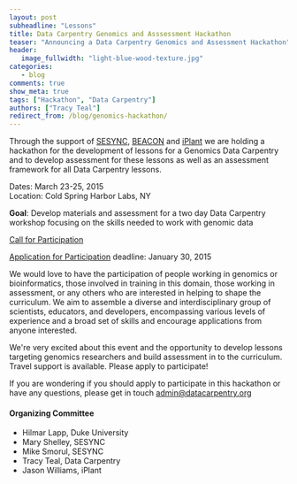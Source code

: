 ```yaml
---
layout: post
subheadline: "Lessons"
title: Data Carpentry Genomics and Asssessment Hackathon
teaser: "Announcing a Data Carpentry Genomics and Assessment Hackathon"
header:
   image_fullwidth: "light-blue-wood-texture.jpg"
categories:
   - blog
comments: true
show_meta: true
tags: ["Hackathon", "Data Carpentry"]
authors: ["Tracy Teal"]
redirect_from: /blog/genomics-hackathon/
---
```


Through the support of [SESYNC](https://www.sesync.org), [BEACON](http://beacon-center.org) and
[iPlant](http://www.iplantcollaborative.org) we are
holding a hackathon for the development of lessons for a Genomics Data Carpentry and to develop
assessment for these lessons as well as an assessment framework for all Data Carpentry lessons.

Dates: March 23-25, 2015  
Location: Cold Spring Harbor Labs, NY

**Goal**: Develop materials and assessment for a two day Data Carpentry workshop focusing on the skills needed to work with genomic data

[Call for Participation](http://goo.gl/iLvaP0)

[Application for Participation](http://goo.gl/dqmkwI)  deadline: January 30, 2015


We would love to have the participation of people working in genomics or bioinformatics, those involved in
training in this domain, those working in assessment, or any others who are interested in helping to shape the curriculum.
We aim to assemble a diverse and interdisciplinary group of scientists, educators, and developers, encompassing various
levels of experience and a broad set of skills and encourage applications from anyone interested.

We're very excited about this event and the opportunity to develop lessons targeting genomics researchers and build
assessment in to the curriculum. Travel support is available. Please apply to participate!

If you are wondering if you should apply to participate in this hackathon or have any questions, please get in touch
<admin@datacarpentry.org>


####

#### Organizing Committee
- Hilmar Lapp, Duke University
- Mary Shelley, SESYNC
- Mike Smorul, SESYNC
- Tracy Teal, Data Carpentry
- Jason Williams, iPlant
